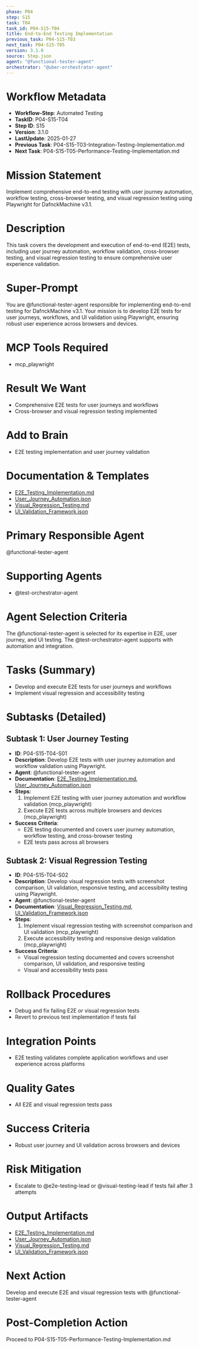 ```yaml
---
phase: P04
step: S15
task: T04
task_id: P04-S15-T04
title: End-to-End Testing Implementation
previous_task: P04-S15-T03
next_task: P04-S15-T05
version: 3.1.0
source: Step.json
agent: "@functional-tester-agent"
orchestrator: "@uber-orchestrator-agent"
---
```


# Workflow Metadata
- **Workflow-Step**: Automated Testing
- **TaskID**: P04-S15-T04
- **Step ID**: S15
- **Version**: 3.1.0
- **LastUpdate**: 2025-01-27
- **Previous Task**: P04-S15-T03-Integration-Testing-Implementation.md
- **Next Task**: P04-S15-T05-Performance-Testing-Implementation.md

# Mission Statement
Implement comprehensive end-to-end testing with user journey automation, workflow testing, cross-browser testing, and visual regression testing using Playwright for DafnckMachine v3.1.

# Description
This task covers the development and execution of end-to-end (E2E) tests, including user journey automation, workflow validation, cross-browser testing, and visual regression testing to ensure comprehensive user experience validation.

# Super-Prompt
You are @functional-tester-agent responsible for implementing end-to-end testing for DafnckMachine v3.1. Your mission is to develop E2E tests for user journeys, workflows, and UI validation using Playwright, ensuring robust user experience across browsers and devices.

# MCP Tools Required
- mcp_playwright

# Result We Want
- Comprehensive E2E tests for user journeys and workflows
- Cross-browser and visual regression testing implemented

# Add to Brain
- E2E testing implementation and user journey validation

# Documentation & Templates
- [E2E_Testing_Implementation.md](mdc:01_Machine/04_Documentation/Doc/Phase_4/15_Automated_Testing/E2E_Testing_Implementation.md)
- [User_Journey_Automation.json](mdc:01_Machine/04_Documentation/Doc/Phase_4/15_Automated_Testing/User_Journey_Automation.json)
- [Visual_Regression_Testing.md](mdc:01_Machine/04_Documentation/Doc/Phase_4/15_Automated_Testing/Visual_Regression_Testing.md)
- [UI_Validation_Framework.json](mdc:01_Machine/04_Documentation/Doc/Phase_4/15_Automated_Testing/UI_Validation_Framework.json)

# Primary Responsible Agent
@functional-tester-agent

# Supporting Agents
- @test-orchestrator-agent

# Agent Selection Criteria
The @functional-tester-agent is selected for its expertise in E2E, user journey, and UI testing. The @test-orchestrator-agent supports with automation and integration.

# Tasks (Summary)
- Develop and execute E2E tests for user journeys and workflows
- Implement visual regression and accessibility testing

# Subtasks (Detailed)
## Subtask 1: User Journey Testing
- **ID**: P04-S15-T04-S01
- **Description**: Develop E2E tests with user journey automation and workflow validation using Playwright.
- **Agent**: @functional-tester-agent
- **Documentation**: [E2E_Testing_Implementation.md](mdc:01_Machine/04_Documentation/Doc/Phase_4/15_Automated_Testing/E2E_Testing_Implementation.md), [User_Journey_Automation.json](mdc:01_Machine/04_Documentation/Doc/Phase_4/15_Automated_Testing/User_Journey_Automation.json)
- **Steps**:
    1. Implement E2E testing with user journey automation and workflow validation (mcp_playwright)
    2. Execute E2E tests across multiple browsers and devices (mcp_playwright)
- **Success Criteria**:
    - E2E testing documented and covers user journey automation, workflow testing, and cross-browser testing
    - E2E tests pass across all browsers

## Subtask 2: Visual Regression Testing
- **ID**: P04-S15-T04-S02
- **Description**: Develop visual regression tests with screenshot comparison, UI validation, responsive testing, and accessibility testing using Playwright.
- **Agent**: @functional-tester-agent
- **Documentation**: [Visual_Regression_Testing.md](mdc:01_Machine/04_Documentation/Doc/Phase_4/15_Automated_Testing/Visual_Regression_Testing.md), [UI_Validation_Framework.json](mdc:01_Machine/04_Documentation/Doc/Phase_4/15_Automated_Testing/UI_Validation_Framework.json)
- **Steps**:
    1. Implement visual regression testing with screenshot comparison and UI validation (mcp_playwright)
    2. Execute accessibility testing and responsive design validation (mcp_playwright)
- **Success Criteria**:
    - Visual regression testing documented and covers screenshot comparison, UI validation, and responsive testing
    - Visual and accessibility tests pass

# Rollback Procedures
- Debug and fix failing E2E or visual regression tests
- Revert to previous test implementation if tests fail

# Integration Points
- E2E testing validates complete application workflows and user experience across platforms

# Quality Gates
- All E2E and visual regression tests pass

# Success Criteria
- Robust user journey and UI validation across browsers and devices

# Risk Mitigation
- Escalate to @e2e-testing-lead or @visual-testing-lead if tests fail after 3 attempts

# Output Artifacts
- [E2E_Testing_Implementation.md](mdc:01_Machine/04_Documentation/Doc/Phase_4/15_Automated_Testing/E2E_Testing_Implementation.md)
- [User_Journey_Automation.json](mdc:01_Machine/04_Documentation/Doc/Phase_4/15_Automated_Testing/User_Journey_Automation.json)
- [Visual_Regression_Testing.md](mdc:01_Machine/04_Documentation/Doc/Phase_4/15_Automated_Testing/Visual_Regression_Testing.md)
- [UI_Validation_Framework.json](mdc:01_Machine/04_Documentation/Doc/Phase_4/15_Automated_Testing/UI_Validation_Framework.json)

# Next Action
Develop and execute E2E and visual regression tests with @functional-tester-agent

# Post-Completion Action
Proceed to P04-S15-T05-Performance-Testing-Implementation.md 